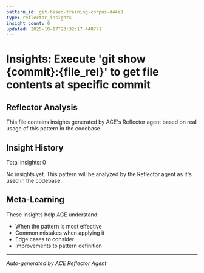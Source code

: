 ```yaml
---
pattern_id: git-based-training-corpus-d44e9
type: reflector_insights
insight_count: 0
updated: 2025-10-17T23:32:17.448771
---
```

# Insights: Execute 'git show {commit}:{file_rel}' to get file contents at specific commit

## Reflector Analysis

This file contains insights generated by ACE's Reflector agent based on real usage of this pattern in the codebase.

## Insight History

Total insights: 0

No insights yet. This pattern will be analyzed by the Reflector agent as it's used in the codebase.

## Meta-Learning

These insights help ACE understand:
- When the pattern is most effective
- Common mistakes when applying it
- Edge cases to consider
- Improvements to pattern definition

---

*Auto-generated by ACE Reflector Agent*
